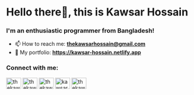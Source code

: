 <h1 align="left">Hello there👋, this is Kawsar Hossain</h1>
<h3 align="left">I'm an enthusiastic programmer from Bangladesh!</h3>

- 📫 How to reach me: **thekawsarhossain@gmail.com**
- 🔗 My portfolio: **https://kawsar-hossain.netlify.app**

<h3 align="left">Connect with me:</h3>
<p align="left">
  <a href="https://dev.to/thekawsarhossain" target="blank"><img align="center"
      src="https://cdn.jsdelivr.net/npm/simple-icons@3.0.1/icons/dev-dot-to.svg" alt="thekawsarhossain" height="30"
      width="40" /></a>
  <a href="https://twitter.com/thekawsarh" target="blank"><img align="center"
      src="https://raw.githubusercontent.com/rahuldkjain/github-profile-readme-generator/master/src/images/icons/Social/twitter.svg"
      alt="thekawsarh" height="30" width="40" /></a>
  <a href="https://linkedin.com/in/thekawsarhossain" target="blank"><img align="center"
      src="https://raw.githubusercontent.com/rahuldkjain/github-profile-readme-generator/master/src/images/icons/Social/linked-in-alt.svg"
      alt="thekawsarhossain" height="30" width="40" /></a>
  <a href="https://fb.com/kawsar.hossain318" target="blank"><img align="center"
      src="https://raw.githubusercontent.com/rahuldkjain/github-profile-readme-generator/master/src/images/icons/Social/facebook.svg"
      alt="kawsar.hossain318" height="30" width="40" /></a>
  <a href="https://instagram.com/thekawsarhossain" target="blank"><img align="center"
      src="https://raw.githubusercontent.com/rahuldkjain/github-profile-readme-generator/master/src/images/icons/Social/instagram.svg"
      alt="thekawsarhossain" height="30" width="40" /></a>
</p>
